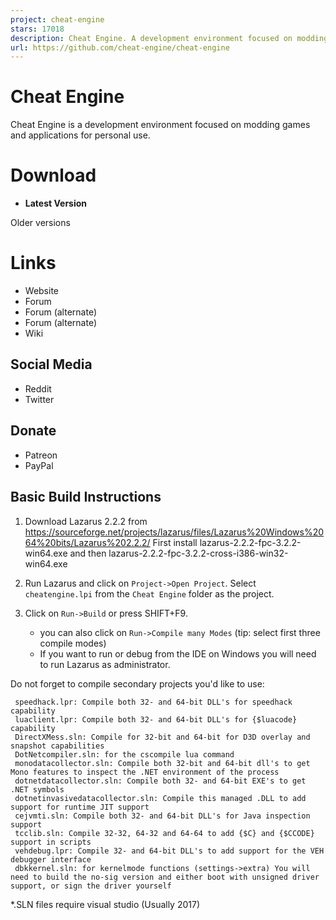 ```yaml
---
project: cheat-engine
stars: 17018
description: Cheat Engine. A development environment focused on modding
url: https://github.com/cheat-engine/cheat-engine
---
```


Cheat Engine
============

Cheat Engine is a development environment focused on modding games and applications for personal use.

Download
========

-   **Latest Version**

Older versions

Links
=====

-   Website
-   Forum
-   Forum (alternate)
-   Forum (alternate)
-   Wiki

Social Media
------------

-   Reddit
-   Twitter

Donate
------

-   Patreon
-   PayPal

Basic Build Instructions
------------------------

1.  Download Lazarus 2.2.2 from https://sourceforge.net/projects/lazarus/files/Lazarus%20Windows%2064%20bits/Lazarus%202.2.2/ First install lazarus-2.2.2-fpc-3.2.2-win64.exe and then lazarus-2.2.2-fpc-3.2.2-cross-i386-win32-win64.exe
    
2.  Run Lazarus and click on `Project->Open Project`. Select `cheatengine.lpi` from the `Cheat Engine` folder as the project.
    
3.  Click on `Run->Build` or press SHIFT+F9.
    
    -   you can also click on `Run->Compile many Modes` (tip: select first three compile modes)
    -   If you want to run or debug from the IDE on Windows you will need to run Lazarus as administrator.

Do not forget to compile secondary projects you'd like to use:

```
 speedhack.lpr: Compile both 32- and 64-bit DLL's for speedhack capability
 luaclient.lpr: Compile both 32- and 64-bit DLL's for {$luacode} capability
 DirectXMess.sln: Compile for 32-bit and 64-bit for D3D overlay and snapshot capabilities
 DotNetcompiler.sln: for the cscompile lua command
 monodatacollector.sln: Compile both 32-bit and 64-bit dll's to get Mono features to inspect the .NET environment of the process    
 dotnetdatacollector.sln: Compile both 32- and 64-bit EXE's to get .NET symbols
 dotnetinvasivedatacollector.sln: Compile this managed .DLL to add support for runtime JIT support
 cejvmti.sln: Compile both 32- and 64-bit DLL's for Java inspection support
 tcclib.sln: Compile 32-32, 64-32 and 64-64 to add {$C} and {$CCODE} support in scripts
 vehdebug.lpr: Compile 32- and 64-bit DLL's to add support for the VEH debugger interface
 dbkkernel.sln: for kernelmode functions (settings->extra) You will need to build the no-sig version and either boot with unsigned driver support, or sign the driver yourself    
```

\*.SLN files require visual studio (Usually 2017)
